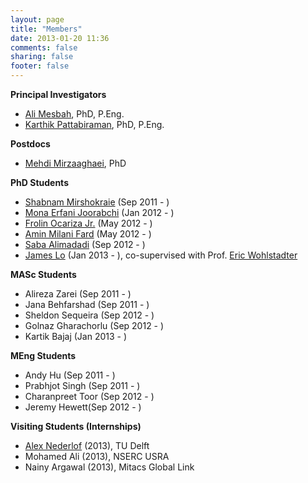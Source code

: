 ```yaml
---
layout: page
title: "Members"
date: 2013-01-20 11:36
comments: false
sharing: false
footer: false
---
```


<strong>Principal Investigators</strong>

<ul>
	<li><a href="http://www.ece.ubc.ca/~amesbah/">Ali Mesbah</a>, PhD, P.Eng.</li>
	<li><a href="http://blogs.ubc.ca/karthik/">Karthik Pattabiraman</a>, PhD, P.Eng.</li>
</ul>


<strong>Postdocs</strong>

<ul>
	<li><a href="
	http://www.ece.ubc.ca/~mehdi/">Mehdi Mirzaaghaei</a>, PhD</li>
</ul>


<strong>PhD Students</strong>

<ul>
	<li>
		<a href="http://www.ece.ubc.ca/~shabnamm/">Shabnam Mirshokraie</a> (Sep 2011 - )</li>
	<li>
		<a href="http://www.ece.ubc.ca/~merfani/">Mona Erfani Joorabchi</a> (Jan 2012 - )</li>
	<li>
		<a href="http://ece.ubc.ca/~frolino/">Frolin Ocariza Jr.</a> (May 2012 - )</li>
	<li>
		<a href="http://www.ece.ubc.ca/~aminmf/">Amin Milani Fard</a> (May 2012 - )</li>
	<li>
		<a href="http://www.ece.ubc.ca/~saba/">Saba Alimadadi</a> (Sep 2012 - )</li>
	<li>
		<a href="http://www.cs.ubc.ca/~tklo/">James Lo</a> (Jan 2013 - ), co-supervised with Prof. <a href="http://www.cs.ubc.ca/~wohlstad/">Eric Wohlstadter</a></p></li> 

</ul>

<strong>MASc Students</strong></p>
<ul>
	<li>
		Alireza Zarei (Sep 2011 - )</li>
	<li>
		Jana Behfarshad (Sep 2011 - )</li>
	<li>
		Sheldon&nbsp;Sequeira (Sep 2012 - )</li>
	<li>
		Golnaz Gharachorlu (Sep 2012 - )</li>
	<li>
		Kartik Bajaj (Jan 2013 - )</li>
		
</ul>


<strong>MEng Students</strong>
<ul>
	<li>
		Andy Hu (Sep 2011 - )</li>
	<li>
		Prabhjot Singh (Sep 2011 - )</li>
	<li>
		Charanpreet Toor (Sep 2012 - )</li>
	<li>
		Jeremy Hewett(Sep 2012 - )</li>
</ul>

<strong>Visiting Students (Internships)</strong>
<ul>
	<li><a href="http://alex.nederlof.com">Alex Nederlof</a> (2013), TU Delft</li>
	<li>Mohamed Ali (2013), NSERC USRA</li>
	<li>Nainy Argawal (2013), Mitacs Global Link</li>
</ul>


<p>

